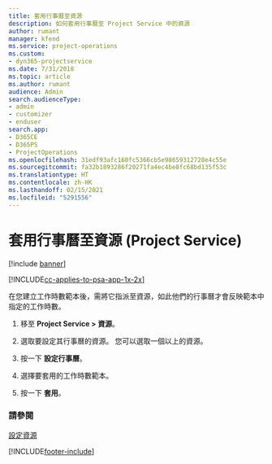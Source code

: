 ```yaml
---
title: 套用行事曆至資源
description: 如何套用行事曆至 Project Service 中的資源
author: rumant
manager: kfend
ms.service: project-operations
ms.custom:
- dyn365-projectservice
ms.date: 7/31/2018
ms.topic: article
ms.author: rumant
audience: Admin
search.audienceType:
- admin
- customizer
- enduser
search.app:
- D365CE
- D365PS
- ProjectOperations
ms.openlocfilehash: 31edf93afc160fc5366cb5e98659312728e4c55e
ms.sourcegitcommit: fa32b1893286f20271fa4ec4be8fc68bd135f53c
ms.translationtype: HT
ms.contentlocale: zh-HK
ms.lasthandoff: 02/15/2021
ms.locfileid: "5291556"
---
```

# <a name="apply-a-calendar-to-a-resource-project-service"></a>套用行事曆至資源 (Project Service)

[!include [banner](../includes/psa-now-project-operations.md)]

[!INCLUDE[cc-applies-to-psa-app-1x-2x](../includes/cc-applies-to-psa-app-1x-2x.md)]

在您建立工作時數範本後，需將它指派至資源，如此他們的行事曆才會反映範本中指定的工作時數。  
  
1.  移至 **Project Service > 資源**。  
  
2.  選取要設定其行事曆的資源。 您可以選取一個以上的資源。  
  
3.  按一下 **設定行事曆**。  
  
4.  選擇要套用的工作時數範本。  
  
5.  按一下 **套用**。  
  
### <a name="see-also"></a>請參閱  
 [設定資源](../psa/set-up-resources.md)


[!INCLUDE[footer-include](../includes/footer-banner.md)]